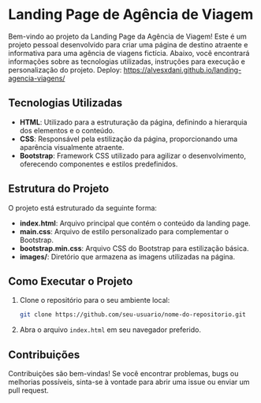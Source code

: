 # Landing Page de Agência de Viagem

Bem-vindo ao projeto da Landing Page da Agência de Viagem! Este é um projeto pessoal desenvolvido para criar uma página de destino atraente e informativa para uma agência de viagens fictícia. Abaixo, você encontrará informações sobre as tecnologias utilizadas, instruções para execução e personalização do projeto.
Deploy: https://alvesxdani.github.io/landing-agencia-viagens/

## Tecnologias Utilizadas

- **HTML**: Utilizado para a estruturação da página, definindo a hierarquia dos elementos e o conteúdo.
- **CSS**: Responsável pela estilização da página, proporcionando uma aparência visualmente atraente.
- **Bootstrap**: Framework CSS utilizado para agilizar o desenvolvimento, oferecendo componentes e estilos predefinidos.

## Estrutura do Projeto

O projeto está estruturado da seguinte forma:

- **index.html**: Arquivo principal que contém o conteúdo da landing page.
- **main.css**: Arquivo de estilo personalizado para complementar o Bootstrap.
- **bootstrap.min.css**: Arquivo CSS do Bootstrap para estilização básica.
- **images/**: Diretório que armazena as imagens utilizadas na página.

## Como Executar o Projeto

1. Clone o repositório para o seu ambiente local:

   ```bash
   git clone https://github.com/seu-usuario/nome-do-repositorio.git
   ```

2. Abra o arquivo `index.html` em seu navegador preferido.


## Contribuições

Contribuições são bem-vindas! Se você encontrar problemas, bugs ou melhorias possíveis, sinta-se à vontade para abrir uma issue ou enviar um pull request.
